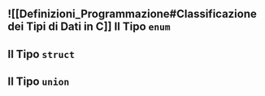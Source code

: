 ![[Definizioni_Programmazione#Classificazione dei Tipi di Dati in C]] 
Il Tipo `enum`
---

## Il Tipo `struct`
## Il Tipo `union`